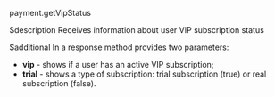 payment.getVipStatus

$description
Receives information about user VIP subscription status

$additional
In a response method provides two parameters:

* **vip** - shows if a user has an active VIP subscription;
* **trial** - shows a type of subscription: trial subscription (true) or real subscription (false).